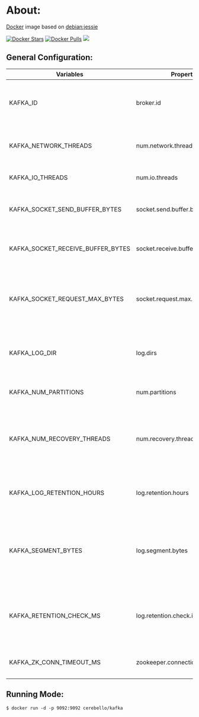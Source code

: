 # About:

[Docker](http://www.docker.com/) image based on [debian:jessie](https://hub.docker.com/_/debian/)

[![Docker Stars](https://img.shields.io/docker/stars/cerebello/kafka.svg)](https://hub.docker.com/r/cerebello/kafka/) [![Docker Pulls](https://img.shields.io/docker/pulls/cerebello/kafka.svg)](https://hub.docker.com/r/cerebello/kafka/) [![](https://images.microbadger.com/badges/image/cerebello/kafka.svg)](https://microbadger.com/images/cerebello/kafka)

## General Configuration:

| Variables | Property | Description | Default |
| --------- | -------- | ----------- | --------|
| KAFKA_ID | broker.id | The id of the broker. This must be set to a unique integer for each broker. | 1 |
| KAFKA_NETWORK_THREADS | num.network.threads | The number of threads handling network requests | 3 |
| KAFKA_IO_THREADS | num.io.threads | The number of threads doing disk I/O | 8 |
| KAFKA_SOCKET_SEND_BUFFER_BYTES | socket.send.buffer.bytes | The send buffer (SO_SNDBUF) used by the socket server | 102400 |
| KAFKA_SOCKET_RECEIVE_BUFFER_BYTES | socket.receive.buffer.bytes | The receive buffer (SO_RCVBUF) used by the socket server | 102400 |
| KAFKA_SOCKET_REQUEST_MAX_BYTES | socket.request.max.bytes | The maximum size of a request that the socket server will accept (protection against OOM) | 104857600 |
| KAFKA_LOG_DIR | log.dirs | A comma seperated list of directories under which to store log files | /var/kafka |
| KAFKA_NUM_PARTITIONS | num.partitions | The default number of log partitions per topic | 2 |
| KAFKA_NUM_RECOVERY_THREADS | num.recovery.threads.per.data.dir | The number of threads per data directory to be used for log recovery at startup and flushing at shutdown. | 1 |
| KAFKA_LOG_RETENTION_HOURS | log.retention.hours | The minimum age of a log file to be eligible for deletion due to age | 168 |
| KAFKA_SEGMENT_BYTES | log.segment.bytes | The maximum size of a log segment file. When this size is reached a new log segment will be created. | 1073741824 |
| KAFKA_RETENTION_CHECK_MS | log.retention.check.interval.ms | The interval at which log segments are checked to see if they can be deleted according. | 300000 |
| KAFKA_ZK_CONN_TIMEOUT_MS | zookeeper.connection.timeout.ms | Timeout in ms for connecting to zookeeper | 6000 |

## Running Mode:

```
$ docker run -d -p 9092:9092 cerebello/kafka
```